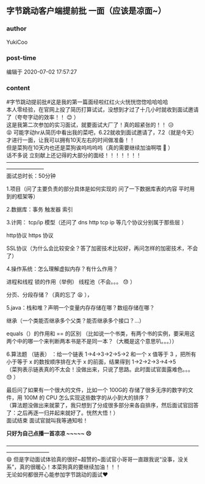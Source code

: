 ## 字节跳动客户端提前批 一面（应该是凉面~）
### author 
YukiCoo
### post-time 

编辑于  2020-07-02 17:57:27
### content 
<div class="post-topic-des nc-post-content">
 <div>
  #字节跳动提前批#这是我的第一篇面经啦红红火火恍恍惚惚哈哈哈哈
 </div>
 <div>
  本人零经验，在官网上投了简历打算试试，没想到才过了十几小时就收到面试邀请了（夸夸字动的效率！！
  <span>
   😊
  </span>
  ）
 </div>
 <div>
  这是我第二次参加的实习面试，就要面试大厂了！真的超紧张的！！
  <span>
   😥
  </span>
 </div>
 <div>
  <span>
   😝
  </span>
  可能字动hr从简历中看出我的菜吧，6.22就收到面试邀请了，7.2（就是今天）才进行一面，让我可以拥有10天左右的时间做准备！！
 </div>
 <div>
  但是菜狗在10天内也还是菜狗诶呜呜呜呜（真的需要继续加油啊喂
  <span>
   🤣
  </span>
  ）
 </div>
 <div>
  话不多说 立刻献上还记得的大部分的面经！！！！！！！
 </div>
 <div>
  ———————————————————————————————————————————
 </div>
 <div>
  面试总时长：50分钟
 </div>
 <div>
  <p>
   1.项目（问了主要负责的部分具体是如何实现的 问了一下数据库表的内容 平时用到的框架等）
   <span>
   </span>
  </p>
  <p>
   2.数据库：事务 触发器 索引
   <span>
   </span>
  </p>
  <p>
   3.计网：
   <span>
    tcp/ip
   </span>
   模型（还问了
   <span>
    dns http tcp ip
   </span>
   等几个协议分别属于那些层 ）
   <span>
   </span>
  </p>
  <p>
   http协议
   <span>
    https
   </span>
   协议
   <span>
   </span>
  </p>
  <p>
   SSL协议（为什么会比较安全？答了加密技术比较好，再问怎样的加密技术，不会了）
   <span>
   </span>
  </p>
  <p>
   4.操作系统：怎么理解虚拟内存？有什么作用？
   <span>
   </span>
  </p>
  <p>
   进程和线程 锁的作用（举例） 线程池（不会。。。
   <span>
    😓
   </span>
   ）
   <span>
   </span>
  </p>
  <p>
   分页、分段存储？（真的忘了
   <span>
    <span>
     😫
    </span>
   </span>
   ），
   <span>
   </span>
  </p>
  <p>
   5.java：栈和堆？声明一个变量内存存储在哪？数组存储在哪？
   <span>
   </span>
  </p>
  <p>
   继承（一个类能否继承多个父类？能否继承多个接口？…）
   <span>
   </span>
  </p>
  <p>
   equals（）的作用和
   <span>
    ==
   </span>
   的区别 （比如说一个书类，有两个书的实例，要采用这两个中的哪一个来判断两本书是不是同一本？（大概是这个意思叭。。。））
   <span>
   </span>
  </p>
  <div>
   6.算法题
   <span>
    （链表）
   </span>
   ：给一个链表
   <span>
    1-&gt;4-&gt;3-&gt;2-&gt;5-&gt;2
   </span>
   和一个
   <span>
    x
   </span>
   值等于
   <span>
    3
   </span>
   ，把所有小于等于
   <span>
    x
   </span>
   的数按顺序排在大于
   <span>
    x
   </span>
   的前面，结果得到
   <span>
    1-&gt;2-&gt;2-&gt;3-&gt;4-&gt;5
   </span>
  </div>
  <div>
   （菜狗表示链表真的不太会！没做出来，只说了思路。此时面试官面露难色。。。
   <span>
    😓
   </span>
   ）
  </div>
  <p>
   <span>
   </span>
  </p>
  <div>
   最后问了如果有一个很大的文件，比如一个
   <span>
    100G的
   </span>
   存储了很多无序的数字的文件，用
   <span>
    100M
   </span>
   的
   <span>
    CPU
   </span>
   怎么实现这些数字的从小到大的排序？
  </div>
  <div>
   （算法题没做出来就蒙了，我只想到了分成很多部分来各自排序，然后面试官回答了：之后再逐一归并起来就好了。恍然大悟！）
  </div>
  <div>
   面试结束 面试官就叫我等通知啦！
  </div>
  <p>
   <span>
   </span>
  </p>
  <p>
   <b>
    只好为自己点播一首凉凉
    <span>
     ~~~~~
     <span>
      😣
     </span>
    </span>
   </b>
  </p>
  <span>
   <span>
    ————————————————————————————————————————————
   </span>
  </span>
  <br/>
 </div>
 <div>
  <span>
   <span>
    😄
   </span>
   但是字动面试体验真的很好~超赞的~面试官小哥哥一直跟我说“没事，没关系”，真的很暖心！本菜狗真的要继续加油！！！
  </span>
 </div>
 <div>
  <span>
   无论如何都很开心能参加字节跳动的面试❤
  </span>
 </div>
 <div>
  <span>
   <br/>
  </span>
 </div>
</div>
